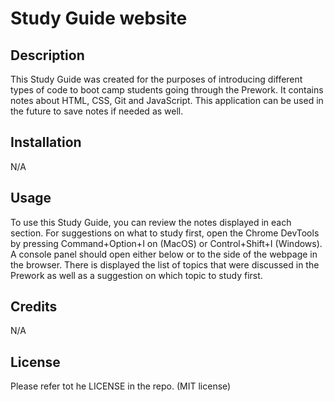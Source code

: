 # Study Guide website

## Description

This Study Guide was created for the purposes of introducing different types of code to boot camp students going through the Prework. It contains notes about HTML, CSS, Git and JavaScript. This application can be used in the future to save notes if needed as well. 


## Installation

N/A

## Usage

To use this Study Guide, you can review the notes displayed in each section. For suggestions on what to study first, open the Chrome DevTools by pressing Command+Option+I on (MacOS) or Control+Shift+I (Windows). A console panel should open either below or to the side of the webpage in the browser. There is displayed the list of topics that were discussed in the Prework as well as a suggestion on which topic to study first. 

## Credits

N/A

## License

Please refer tot he LICENSE in the repo. (MIT license)